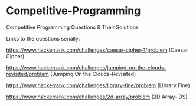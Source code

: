 # Competitive-Programming
Competitive Programming Questions &amp; Their Solutions

Links to the questions serially:
 
https://www.hackerrank.com/challenges/caesar-cipher-1/problem (Caesar Cipher)


https://www.hackerrank.com/challenges/jumping-on-the-clouds-revisited/problem (Jumping On the Clouds-Revisited) 


https://www.hackerrank.com/challenges/library-fine/problem (Library Fine)

https://www.hackerrank.com/challenges/2d-array/problem (2D Array- DS)

